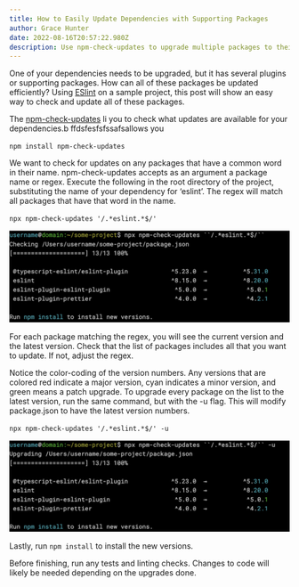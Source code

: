 ```yaml
---
title: How to Easily Update Dependencies with Supporting Packages
author: Grace Hunter
date: 2022-08-16T20:57:22.980Z
description: Use npm-check-updates to upgrade multiple packages to their latest versions
---
```

One of your dependencies needs to be upgraded, but it has several plugins or supporting packages. How can all of these packages be updated efficiently? Using [ESlint](https://eslint.org/) on a sample project, this post will show an easy way to check and update all of these packages.



The [npm-check-updates](https://github.com/raineorshine/npm-check-updates) li you to check what updates are available for your dependencies.b ffdsfesfsfssafsallows you

`npm install npm-check-updates`

We want to check for updates on any packages that have a common word in their name. npm-check-updates accepts as an argument a package name or regex. Execute the following in the root directory of the project, substituting the name of your dependency for ‘eslint’. The regex will match all packages that have that word in the name. 

`npx npm-check-updates '/.*eslint.*$/'`

![An image of the command line after checking for updates. A list of package names that match the regex are displayed with the current and latest versions. ](screen-shot-2022-08-16-at-2.01.25-pm.png "Result of running npm-check-updates")

For each package matching the regex, you will see the current version and the latest version. Check that the list of packages includes all that you want to update. If not, adjust the regex. 

Notice the color-coding of the version numbers. Any versions that are colored red indicate a major version, cyan indicates a minor version, and green means a patch upgrade. To upgrade every package on the list to the latest version, run the same command, but with the -u flag. This will modify package.json to have the latest version numbers.

`npx npm-check-updates '/.*eslint.*$/' -u`

![An image of the command line after checking for updates. A list of package names are displayed with the previous and current versions. ](screen-shot-2022-08-16-at-2.39.06-pm.png "Result of running npm-check-updates -u")

Lastly, run `npm install` to install the new versions.

Before finishing, run any tests and linting checks. Changes to code will likely be needed depending on the upgrades done.